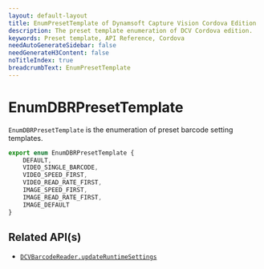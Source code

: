 ```yaml
---
layout: default-layout
title: EnumPresetTemplate of Dynamsoft Capture Vision Cordova Edition
description: The preset template enumeration of DCV Cordova edition.
keywords: Preset template, API Reference, Cordova
needAutoGenerateSidebar: false
needGenerateH3Content: false
noTitleIndex: true
breadcrumbText: EnumPresetTemplate
---
```


# EnumDBRPresetTemplate

`EnumDBRPresetTemplate` is the enumeration of preset barcode setting templates.

```js
export enum EnumDBRPresetTemplate {
    DEFAULT,
    VIDEO_SINGLE_BARCODE,
    VIDEO_SPEED_FIRST,
    VIDEO_READ_RATE_FIRST,
    IMAGE_SPEED_FIRST,
    IMAGE_READ_RATE_FIRST,
    IMAGE_DEFAULT
}
```

## Related API(s)

- [`DCVBarcodeReader.updateRuntimeSettings`](barcode-reader.md#updateruntimesettings)
